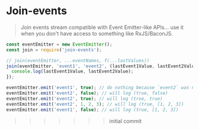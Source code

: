 # Join-events

> Join events stream compatible with Event Emitter-like APIs... use it when you don't have access to something like RxJS/BaconJS.


```javascript
const eventEmitter = new EventEmitter();
const join = require('join-events');

// join(eventEmitter, ...eventNames, f(...lastValues))
join(eventEmitter, 'event1', 'event2', (lastEvent1Value, lastEvent2Value) => {
  console.log(lastEvent1Value, lastEvent2Value);
});

eventEmitter.emit('event1', true); // do nothing because `event2` was never triggered
eventEmitter.emit('event2', false); // will log (true, false)
eventEmitter.emit('event2', true); // will log (true, true)
eventEmitter.emit('event2', 1, 2, 3); // will log (true, [1, 2, 3])
eventEmitter.emit('event1', false); // will log (true, [1, 2, 3])
```
>>>>>>> initial commit
